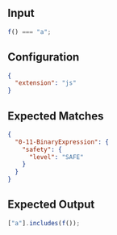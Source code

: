 
## Input
```javascript input
f() === "a";
```

## Configuration
```json configuration
{
  "extension": "js"
}
```

## Expected Matches
```json expected matches
{
  "0-11-BinaryExpression": {
    "safety": {
      "level": "SAFE"
    }
  }
}
```

## Expected Output
```javascript expected output
["a"].includes(f());
```

